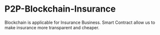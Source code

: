 # P2P-Blockchain-Insurance
Blockchain is applicable for Insurance Business. Smart Contract allow us to make insurance more transparent and cheaper. 
